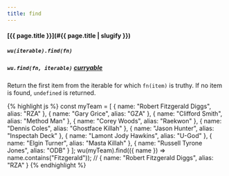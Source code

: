 ```yaml
---
title: find
---
```

#### [{{ page.title }}](#{{ page.title | slugify }})
##### `wu(iterable).find(fn)`
##### `wu.find(fn, iterable)` *[curryable](#curryable)*

Return the first item from the iterable for which `fn(item)` is truthy. If no
item is found, `undefined` is returned.

{% highlight js %}
const myTeam = [
  { name: "Robert Fitzgerald Diggs", alias: "RZA"              },
  { name: "Gary Grice",              alias: "GZA"              },
  { name: "Clifford Smith",          alias: "Method Man"       },
  { name: "Corey Woods",             alias: "Raekwon"          },
  { name: "Dennis Coles",            alias: "Ghostface Killah" },
  { name: "Jason Hunter",            alias: "Inspectah Deck"   },
  { name: "Lamont Jody Hawkins",     alias: "U-God"            },
  { name: "Elgin Turner",            alias: "Masta Killah"     },
  { name: "Russell Tyrone Jones",    alias: "ODB"              }
];
wu(myTeam).find(({ name }) => name.contains("Fitzgerald"));
// { name: "Robert Fitzgerald Diggs", alias: "RZA" }
{% endhighlight %}
